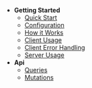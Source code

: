 * **Getting Started**
  * [Quick Start](/#quickstart)
  * [Configuration](/#configuration)
  * [How it Works](/#how-it-works)
  * [Client Usage](/#client-usage)
  * [Client Error Handling](/#client-error-handling)
  * [Server Usage](/#server-usage)
* **Api**
  * [Queries](queries/#ping)
  * [Mutations](mutations/#mutations)